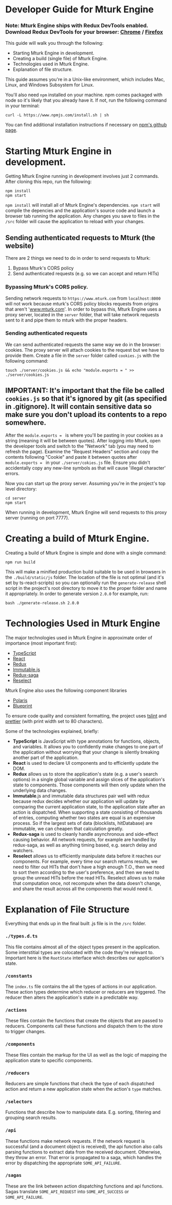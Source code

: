 # Developer Guide for Mturk Engine

### Note: Mturk Engine ships with Redux DevTools enabled. Download Redux DevTools for your browser: [Chrome](https://chrome.google.com/webstore/detail/redux-devtools/lmhkpmbekcpmknklioeibfkpmmfibljd?hl=en) / [Firefox](https://addons.mozilla.org/en-US/firefox/addon/remotedev/)

This guide will walk you through the following:

* Starting Mturk Engine in development.
* Creating a build (single file) of Mturk Engine.
* Technologies used in Mturk Engine.
* Explanation of file structure.

This guide assumes you're in a Unix-like environment, which includes Mac, Linux,  and Windows Subsystem for Linux. 

You'll also need `npm` installed on your machine. npm comes packaged with node so it's likely that you already have it. If not, run the following command in your terminal: 

```shell
curl -L https://www.npmjs.com/install.sh | sh
```

You can find additional installation instructions if necessary on [npm's github page](https://github.com/npm/npm).

# Starting Mturk Engine in development.

Getting Mturk Engine running in development involves just 2 commands. After cloning this repo, run the following:

```shell
npm install
npm start
```

`npm install` will install all of Mturk Engine's dependencies. `npm start` will compile the depencies and the application's source code and launch a browser tab running the application. Any changes you save to files in the `/src` folder will cause the application to reload with your changes.

## Sending authenticated requests to Mturk (the website)

There are 2 things we need to do in order to send requests to Mturk:

1. Bypass Mturk's CORS policy
2. Send authenticated requests (e.g. so we can accept and return HITs)

### Bypassing Mturk's CORS policy.

Sending network requests to `https://www.mturk.com` from `localhost:8000` will not work because mturk's CORS policy blocks requests from origins that aren't 'www.mturk.com'. In order to bypass this, Mturk Engine uses a proxy server, located in the `server` folder, that will take network requests sent to it and pipe them to mturk with the proper headers.

### Sending authenticated requests

We can send authenticated requests the same way we do in the browser: cookies. The proxy server will attach cookies to the request but we have to provide them. Create a file in the `server` folder called `cookies.js` with the following command:

```shell
touch ./server/cookies.js && echo "module.exports = " >> ./server/cookies.js
```

## **IMPORTANT: It's important that the file be called `cookies.js` so that it's ignored by git (as specified in .gitignore). It will contain sensitive data so make sure you don't upload its contents to a repo somewhere.**

After the `module.exports = ` is where you'll be pasting in your cookies as a string (meaning it will be between quotes). After logging into Mturk, open the developer tools and switch to the "Network" tab (you may need to refresh the page). Examine the "Request Headers" section and copy the contents following "Cookie" and paste it between quotes after `module.exports = ` in your `./server/cokies.js` file. Ensure you didn't accidentally copy any new-line symbols as that will cause 'illegal character' errors.

Now you can start up the proxy server. Assuming you're in the project's top level directory:

```shell
cd server
npm start
```

When running in development, Mturk Engine will send requests to this proxy server (running on port 7777).

# Creating a build of Mturk Engine.

Creating a build of Mturk Engine is simple and done with a single command:
```shell
npm run build
```

This will make a minified production build suitable to be used in browsers in the `./build/static/js` folder. The location of the file is not optimal (and it's set by ts-react-scripts) so you can optionally run the `generate-release` shell script in the project's root directory to move it to the proper folder and name it appropriately. In order to generate version `2.0.0` for example, run:

```shell
bash ./generate-release.sh 2.0.0
```

# Technologies Used in Mturk Engine

The major technologies used in Mturk Engine in approximate order of importance (most important first):

- [TypeScript](https://github.com/Microsoft/TypeScript)
- [React](https://github.com/facebook/react)
- [Redux](https://github.com/reactjs/redux)
- [Immutable.js](https://facebook.github.io/immutable-js/)
- [Redux-saga](https://github.com/redux-saga/redux-saga)
- [Reselect](https://github.com/reactjs/reselect)

Mturk Engine also uses the following component libraries

- [Polaris](https://github.com/Shopify/polaris)
- [Blueprint](https://github.com/palantir/blueprint) 

To ensure code quality and consistent formatting, the project uses [tslint](https://github.com/palantir/tslint) and [prettier](https://github.com/prettier/prettier) (with print width set to 80 characters).

Some of the technologies explained, briefly:

* **TypeScript** is JavaScript with type annotations for functions, objects, and variables. It allows you to confidently make changes to one part of the application without worrying that your change is silently breaking another part of the application. 
* **React** is used to declare UI components and to efficiently update the DOM.
* **Redux** allows us to store the application's state (e.g. a user's search options) in a single global variable and assign slices of the application's state to components. Those components will then only update when the underlying data changes.
* **Immutable**.js and immutable data structures pair well with redux because redux decides whether our application will update by comparing the current application state, to the application state after an action is dispatched. When supporting a state consisting of thousands of entries, computing whether two states are equal is an expensive process. So if the largest sets of data (blocklists, hitDatabase) are immutable, we can cheapen that calculation greatly.
* **Redux-saga** is used to cleanly handle asynchronous and side-effect causing behavior. All network requests, for example are handled by redux-saga, as well as anything timing based, e.g. search delay and watchers.
* **Reselect** allows us to efficiently manipulate data before it reaches our components. For example, every time our search returns results, we need to filter out HITs that don't have a high enough T.O., then we need to sort them according to the user's preference, and then we need to group the unread HITs before the read HITs. Reselect allows us to make that computation once, not recompute when the data doesn't change, and share the result across all the components that would need it.

# Explanation of File Structure

Everything that ends up in the final built .js file is in the `/src` folder.

### `./types.d.ts`
This file contains almost all of the object types present in the application. Some interstitial types are colocated with the code they're relevant to. Important here is the `RootState` interface which describes our application's state.

### `/constants`
The `index.ts` file contains the all the types of actions in our application. These action types determine which reducer or reducers are triggered. The reducer then alters the application's state in a predictable way.

### `/actions`
These files contain the functions that create the objects that are passed to reducers. Components call these functions and dispatch them to the store to trigger changes.

### `/components`
These files contain the markup for the UI as well as the logic of mapping the application state to specific components.

### `/reducers`
Reducers are simple functions that check the type of each dispatched action and return a new application state when the action's `type` matches.

### `/selectors`
Functions that describe how to manipulate data. E.g. sorting, filtering and grouping search results.

### `/api`
These functions make network requests. If the network request is successful (and a document object is received), the api function also calls parsing functions to extract data from the received document. Otherwise, they throw an error. That error is propagated to a saga, which handles the error by dispatching the appropriate `SOME_API_FAILURE`.

### `/sagas`
These are the link between action dispatching functions and api functions. Sagas translate `SOME_API_REQUEST` into `SOME_API_SUCCESS` or `SOME_API_FAILURE`.
